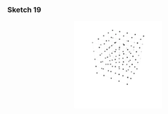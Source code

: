 ### Sketch 19
 
<p align="center" margin-top="20px"> 
  <img width=200px src="../../visual%20essays/not%20selected/NOT_USED_8.png">
</p>